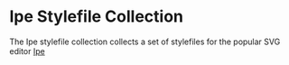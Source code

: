 # Ipe Stylefile Collection

The Ipe stylefile collection collects a set of stylefiles for the popular SVG editor [Ipe](https://ipe.otfried.org/)